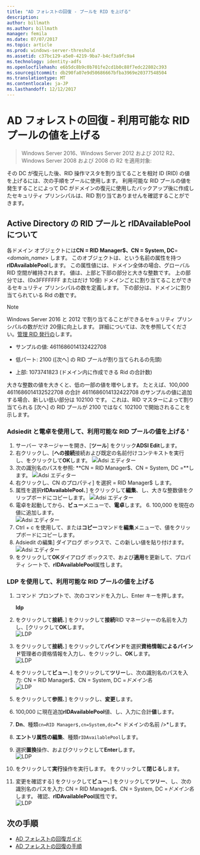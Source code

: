 ```yaml
---
title: "AD フォレストの回復 - プールを RID を上げる"
description: 
author: billmath
ms.author: billmath
manager: femila
ms.date: 07/07/2017
ms.topic: article
ms.prod: windows-server-threshold
ms.assetid: c37bc129-a5e0-4219-9ba7-b4cf3a9fc9a4
ms.technology: identity-adfs
ms.openlocfilehash: e6b5dc8b9c0b701fe2cd1b0c88f7edc22802c393
ms.sourcegitcommit: db290fa07e9d50686667bfba3969e20377548504
ms.translationtype: MT
ms.contentlocale: ja-JP
ms.lasthandoff: 12/12/2017
---
```

# <a name="ad-forest-recovery---raising-the-value-of-available-rid-pools"></a>AD フォレストの回復 - 利用可能な RID プールの値を上げる 

>Windows Server 2016、Windows Server 2012 および 2012 R2、Windows Server 2008 および 2008 の R2 を適用対象:
 
 その DC が復元した後、RID 操作マスタを割り当てることを相対 ID (RID) の値を上げるには、次の手順をプールに使用します。 利用可能な RID プールの値を発生することによって DC がドメインの復元に使用したバックアップ後に作成したセキュリティ プリンシパルは、RID 割り当てありませんを確認することができます。  
 
## <a name="about-active-directory-rid-pools-and-ridavailablepool"></a>Active Directory の RID プールと rIDAvailablePool について
 各ドメイン オブジェクトには**CN = RID Manager$、CN = System, DC**=<*domain_name*> します。 このオブジェクトは、という名前の属性を持つ**rIDAvailablePool**します。 この属性値には、ドメイン全体の場合、グローバル RID 空間が維持されます。 値は、上部と下部の部分と大きな整数です。 上の部分では、(0x3FFFFFFF またはだけ 10億) ドメインごとに割り当てることができるセキュリティ プリンシパルの数を定義します。 下の部分は、ドメインに割り当てられている Rid の数です。  
  
> [!NOTE]
>  Windows Server 2016 と 2012 で割り当てることができるセキュリティ プリンシパルの数がだけ 20億に向上します。 詳細については、次を参照してください。[管理 RID 発行の](https://technet.microsoft.com/library/jj574229.aspx)します。  
  
-   サンプルの値: 4611686014132422708  
  
-   低パート: 2100 ([次へ] の RID プールが割り当てられるの先頭)  
  
-   上部: 1073741823 (ドメイン内に作成できる Rid の合計数)  
  
 大きな整数の値を大きくと、低の一部の値を増やします。 たとえば、100,000 4611686014132522708 の合計 4611686014132422708 のサンプルの値に追加する場合、新しい低い部分は 102100 です。 これは、RID マスターによって割り当てられる [次へ] の RID プールが 2100 ではなく 102100 で開始されることを示します。  
  
### <a name="to-raise-the-value-of-available-rid-pools-using-adsiedit-and-the-calculator--"></a>Adsiedit と電卓を使用して、利用可能な RID プールの値を上げる '  
1.  サーバー マネージャーを開き、[**ツール**] をクリック**ADSI Edit**します。    
2.  右クリックし、[**への接続**接続および既定の名前付けコンテキストを実行し、をクリックして**OK**します。
![Adsi エディター](media/AD-Forest-Recovery-Raise-RID-Pool/adsi1.png) 
3. 次の識別名のパスを参照: **CN = RID Manager$、CN = System, DC =<domain name>**します。
![Adsi エディター](media/AD-Forest-Recovery-Raise-RID-Pool/adsi2.png) 
3.  右クリックし、CN のプロパティ] を選択 = RID Manager$ します。  
4.  属性を選択**rIDAvailablePool**、] をクリックして**編集**、し、大きな整数値をクリップボードにコピーします。
![Adsi エディター](media/AD-Forest-Recovery-Raise-RID-Pool/adsi3.png)  
5.  電卓を起動してから、**ビュー**メニューで、**電卓**します。  6.  100,000 を現在の値に追加します。  
![Adsi エディター](media/AD-Forest-Recovery-Raise-RID-Pool/adsi4.png) 
7.  Ctrl + c を使用して、または**コピー**コマンドを**編集**メニューで、値をクリップボードにコピーします。  
8.  Adsiedit の編集] ダイアログ ボックスで、この新しい値を貼り付けます。 
![Adsi エディター](media/AD-Forest-Recovery-Raise-RID-Pool/adsi5.png) 
9. をクリックして**OK**ダイアログ ボックスで、および**適用**を更新して、プロパティ シートで、**rIDAvailablePool**属性します。  
  
### <a name="to-raise-the-value-of-available-rid-pools-using-ldp"></a>LDP を使用して、利用可能な RID プールの値を上げる  
  
1.  コマンド プロンプトで、次のコマンドを入力し、Enter キーを押します。  
  
     **ldp**  
  
2.  をクリックして**接続**、] をクリックして**接続**RID マネージャーの名前を入力し、[クリックして**OK**します。  
![LDP](media/AD-Forest-Recovery-Raise-RID-Pool/ldp1.png)
3.  をクリックして**接続**、] をクリックして**バインド**を選択**資格情報によるバインド**管理者の資格情報を入力し、をクリックし、**OK**します。  
![LDP](media/AD-Forest-Recovery-Raise-RID-Pool/ldp2.png)
4.  をクリックして**ビュー**、] をクリックして**ツリー**し、次の識別名のパスを入力: CN = RID Manager$、CN = System, DC =*ドメイン名*  
![LDP](media/AD-Forest-Recovery-Raise-RID-Pool/ldp3.png)
5.  をクリックして**参照**、] をクリックし、**変更**します。  
6.  100,000 に現在追加**rIDAvailablePool**値、し、入力に合計**値**します。  
7.  **Dn**、種類`cn=RID Manager$,cn=System,dc=`*< ドメインの名前 \/>*します。  
8.  **エントリ属性の編集**、種類`rIDAvailablePool`します。  
9. 選択**置換**操作、およびクリックとして**Enter**します。 </br>
![LDP](media/AD-Forest-Recovery-Raise-RID-Pool/ldp4.png) 
10. をクリックして**実行**操作を実行します。  をクリックして**閉じる**します。
11. 変更を確認する] をクリックして**ビュー**、] をクリックして**ツリー**、し、次の識別名のパスを入力: CN = RID Manager$、CN = System, DC =*ドメイン名*します。    確認、**rIDAvailablePool**属性です。  
![LDP](media/AD-Forest-Recovery-Raise-RID-Pool/ldp5.png)

## <a name="next-steps"></a>次の手順

- [AD フォレストの回復ガイド](AD-Forest-Recovery-Guide.md)
- [AD フォレストの回復の手順](AD-Forest-Recovery-Procedures.md)
 
